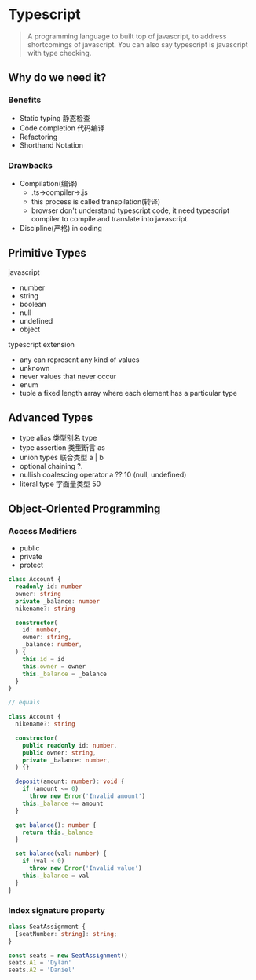 # Typescript

> A programming language to built top of javascript, to address shortcomings of javascript.
You can also say typescript is javascript with type checking.

## Why do we need it?

### Benefits

- Static typing  静态检查
- Code completion 代码编译
- Refactoring
- Shorthand Notation

### Drawbacks

- Compilation(编译)
  - .ts->compiler->.js
  - this process is called transpilation(转译)
  - browser don't understand typescript code, it need typescript compiler to compile and translate into javascript.
- Discipline(严格) in coding

## Primitive Types

javascript

- number
- string
- boolean
- null
- undefined
- object

typescript extension

- any can represent any kind of values
- unknown
- never values that never occur
- enum
- tuple a fixed length array where each element has a particular type

## Advanced Types

- type alias 类型别名 type
- type assertion 类型断言 as
- union types 联合类型 a | b
- optional chaining  ?.
- nullish coalescing operator a ?? 10 (null, undefined)
- literal type 字面量类型 50

## Object-Oriented Programming

### Access Modifiers

- public
- private
- protect

```ts
class Account {
  readonly id: number
  owner: string
  private _balance: number
  nikename?: string

  constructor(
    id: number,
    owner: string,
    _balance: number,
  ) {
    this.id = id
    this.owner = owner
    this._balance = _balance
  }
}

// equals

class Account {
  nikename?: string

  constructor(
    public readonly id: number,
    public owner: string,
    private _balance: number,
  ) {}

  deposit(amount: number): void {
    if (amount <= 0)
      throw new Error('Invalid amount')
    this._balance += amount
  }

  get balance(): number {
    return this._balance
  }

  set balance(val: number) {
    if (val < 0)
      throw new Error('Invalid value')
    this._balance = val
  }
}
```

### Index signature property

``` ts
class SeatAssignment {
  [seatNumber: string]: string;
}

const seats = new SeatAssignment()
seats.A1 = 'Dylan'
seats.A2 = 'Daniel'
```
